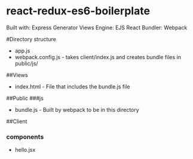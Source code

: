 # react-redux-es6-boilerplate

Built with: Express Generator
Views Engine: EJS
React Bundler: Webpack


#Directory structure
+ app.js
+ webpack.config.js - takes client/index.js and creates bundle files in public/js/


##Views 
+ index.html - File that includes the bundle.js file

##Public
###js
+ bundle.js - Built by webpack to be in this directory

##Client
### components
+ hello.jsx
